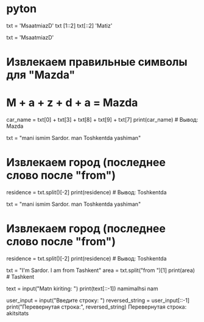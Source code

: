 # pyton
txt = 'MsaatmiazD'
txt [1::2]
txt[::2]
'Matiz'

txt = 'MsaatmiazD'
# Извлекаем правильные символы для "Mazda"
# M + a + z + d + a = Mazda
car_name = txt[0] + txt[3] + txt[8] + txt[9] + txt[7]
print(car_name)  # Вывод: Mazda

txt = "mani ismim Sardor. man Toshkentda yashiman"
# Извлекаем город (последнее слово после "from")
residence = txt.split()[-2]
print(residence)  # Вывод: Toshkentda

txt = "mani ismim Sardor. man Toshkentda yashiman"
# Извлекаем город (последнее слово после "from")
residence = txt.split()[-2]
print(residence)  # Вывод: Toshkentda

txt = "I'm Sardor. I am from Tashkent"
area = txt.split("from ")[1]
print(area)  # Tashkent

text = input("Matn kiriting: ")
print(text[::-1])
namimalhsi nam

user_input = input("Введите строку: ")
reversed_string = user_input[::-1]
print("Перевернутая строка:", reversed_string)
Перевернутая строка: akitsitats

